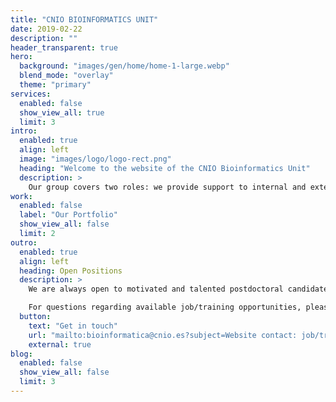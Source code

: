 ```yaml
---
title: "CNIO BIOINFORMATICS UNIT"
date: 2019-02-22
description: ""
header_transparent: true
hero:
  background: "images/gen/home/home-1-large.webp"
  blend_mode: "overlay"
  theme: "primary"
services:
  enabled: false
  show_view_all: true
  limit: 3
intro:
  enabled: true
  align: left
  image: "images/logo/logo-rect.png"
  heading: "Welcome to the website of the CNIO Bioinformatics Unit"
  description: >
    Our group covers two roles: we provide support to internal and external researchers, and we do research on bioinformatics. Our research activity is focused on the development of novel computational techniques for the integration of cancer genomic data with clinical and pathological features. Our final goal is to translate this knowledge from cancer genome-scale studies to effective cancer patient’s treatment.
work:
  enabled: false
  label: "Our Portfolio"
  show_view_all: false
  limit: 2
outro:
  enabled: true
  align: left
  heading: Open Positions
  description: >
    We are always open to motivated and talented postdoctoral candidates, graduate students and summer rotation students with an interest in computational biology.

    For questions regarding available job/training opportunities, please contact us.
  button:
    text: "Get in touch"
    url: "mailto:bioinformatica@cnio.es?subject=Website contact: job/training opportunities"
    external: true
blog:
  enabled: false
  show_view_all: false
  limit: 3
---
```

